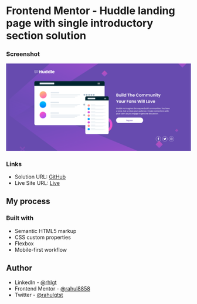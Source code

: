 # Frontend Mentor - Huddle landing page with single introductory section solution

### Screenshot

![](./screenshot.png)

### Links

- Solution URL: [GitHub](https://github.com/rahulgtst/huddle-landing-page)
- Live Site URL: [Live](https://rahulgtst.github.io/huddle-landing-page/)

## My process

### Built with

- Semantic HTML5 markup
- CSS custom properties
- Flexbox
- Mobile-first workflow

## Author

- LinkedIn - [@rhlgt](https://linkedin.com/in/rhlgt)
- Frontend Mentor - [@rahul8858](https://www.frontendmentor.io/profile/rahul8858)
- Twitter - [@rahulgtst](https://www.twitter.com/yourusername)
